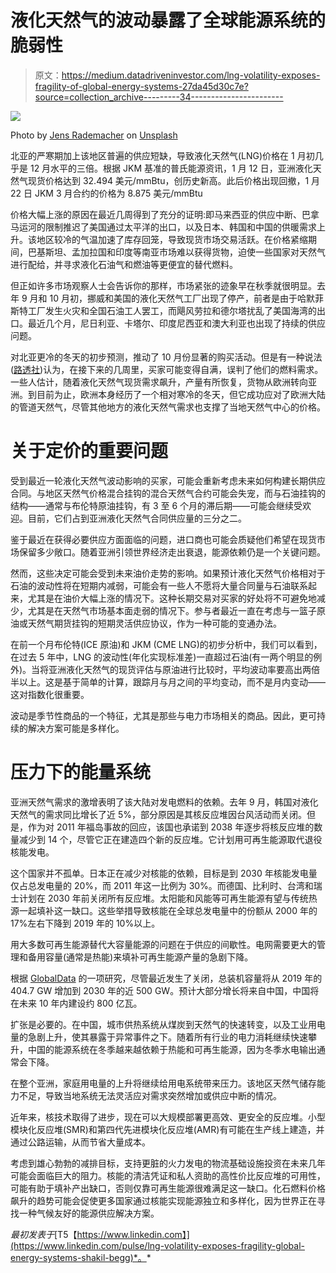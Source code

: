# 液化天然气的波动暴露了全球能源系统的脆弱性

> 原文：<https://medium.datadriveninvestor.com/lng-volatility-exposes-fragility-of-global-energy-systems-27da45d30c7e?source=collection_archive---------34----------------------->

![](img/daebc5a97fc6372c73a3238f14bd73dc.png)

Photo by [Jens Rademacher](https://unsplash.com/@planstelle?utm_source=medium&utm_medium=referral) on [Unsplash](https://unsplash.com?utm_source=medium&utm_medium=referral)

北亚的严寒期加上该地区普遍的供应短缺，导致液化天然气(LNG)价格在 1 月初几乎是 12 月水平的三倍。根据 JKM 基准的普氏能源资讯，1 月 12 日，亚洲液化天然气现货价格达到 32.494 美元/mmBtu，创历史新高。此后价格出现回撤，1 月 22 日 JKM 3 月合约的价格为 8.875 美元/mmBtu

价格大幅上涨的原因在最近几周得到了充分的证明:即马来西亚的供应中断、巴拿马运河的限制推迟了美国通过太平洋的出口，以及日本、韩国和中国的供暖需求上升。该地区较冷的气温加速了库存回笼，导致现货市场交易活跃。在价格紧缩期间，巴基斯坦、孟加拉国和印度等南亚市场难以获得货物，迫使一些国家对天然气进行配给，并寻求液化石油气和燃油等更便宜的替代燃料。

但正如许多市场观察人士会告诉你的那样，市场紧张的迹象早在秋季就很明显。去年 9 月和 10 月初，挪威和美国的液化天然气工厂出现了停产，前者是由于哈默菲斯特工厂发生火灾和全国石油工人罢工，而飓风劳拉和德尔塔扰乱了美国海湾的出口。最近几个月，尼日利亚、卡塔尔、印度尼西亚和澳大利亚也出现了持续的供应问题。

对北亚更冷的冬天的初步预测，推动了 10 月份显著的购买活动。但是有一种说法([路透社](https://www.reuters.com/article/us-column-russell-lng-asia/column-buyers-mistakes-likely-to-blame-for-lng-price-surge-not-only-winter-weather-idUSKBN29G065))认为，在接下来的几周里，买家可能变得自满，误判了他们的燃料需求。一些人估计，随着液化天然气现货需求飙升，产量有所恢复，货物从欧洲转向亚洲。到目前为止，欧洲本身经历了一个相对寒冷的冬天，但它成功应对了欧洲大陆的管道天然气，尽管其他地方的液化天然气需求也支撑了当地天然气中心的价格。

# 关于定价的重要问题

受到最近一轮液化天然气波动影响的买家，可能会重新考虑未来如何构建长期供应合同。与地区天然气价格混合挂钩的混合天然气合约可能会失宠，而与石油挂钩的结构——通常与布伦特原油挂钩，有 3 至 6 个月的滞后期——可能会继续受欢迎。目前，它们占到亚洲液化天然气合同供应量的三分之二。

鉴于最近在获得必要供应方面面临的问题，进口商也可能会质疑他们希望在现货市场保留多少敞口。随着亚洲引领世界经济走出衰退，能源依赖仍是一个关键问题。

然而，这些决定可能会受到未来油价走势的影响。如果预计液化天然气价格相对于石油的波动性将在短期内减弱，可能会有一些人不愿将大量合同量与石油联系起来，尤其是在油价大幅上涨的情况下。这种长期交易对买家的好处将不可避免地减少，尤其是在天然气市场基本面走弱的情况下。参与者最近一直在考虑与一篮子原油或天然气期货挂钩的短期灵活供应协议，作为一种可能的变通办法。

在前一个月布伦特(ICE 原油)和 JKM (CME LNG)的初步分析中，我们可以看到，在过去 5 年中，LNG 的波动性(年化实现标准差)一直超过石油(有一两个明显的例外)。当将亚洲液化天然气的现货评估与原油进行比较时，平均波动率要高出两倍半以上。这是基于简单的计算，跟踪月与月之间的平均变动，而不是月内变动——这对指数化很重要。

波动是季节性商品的一个特征，尤其是那些与电力市场相关的商品。因此，更可持续的解决方案可能是多样化。

# 压力下的能量系统

亚洲天然气需求的激增表明了该大陆对发电燃料的依赖。去年 9 月，韩国对液化天然气的需求同比增长了近 5%，部分原因是其核反应堆因台风活动而关闭。但是，作为对 2011 年福岛事故的回应，该国也承诺到 2038 年逐步将核反应堆的数量减少到 14 个，尽管它正在建造四个新的反应堆。它计划用可再生能源取代退役核能发电。

这个国家并不孤单。日本正在减少对核能的依赖，目标是到 2030 年核能发电量仅占总发电量的 20%，而 2011 年这一比例为 30%。而德国、比利时、台湾和瑞士计划在 2030 年前关闭所有反应堆。太阳能和风能等可再生能源有望与传统热源一起填补这一缺口。这些举措导致核能在全球总发电量中的份额从 2000 年的 17%左右下降到 2019 年的 10%以上。

用大多数可再生能源替代大容量能源的问题在于供应的间歇性。电网需要更大的管理和备用容量(通常是热能)来填补可再生能源产量的急剧下降。

根据 [GlobalData](https://www.neimagazine.com/features/featurenuclear-power-to-2030-key-countries-8017370/) 的一项研究，尽管最近发生了关闭，总装机容量将从 2019 年的 404.7 GW 增加到 2030 年的近 500 GW。预计大部分增长将来自中国，中国将在未来 10 年内建设约 800 亿瓦。

扩张是必要的。在中国，城市供热系统从煤炭到天然气的快速转变，以及工业用电量的急剧上升，使其暴露于异常事件之下。随着所有行业的电力消耗继续快速攀升，中国的能源系统在冬季越来越依赖于热能和可再生能源，因为冬季水电输出通常会下降。

在整个亚洲，家庭用电量的上升将继续给用电系统带来压力。该地区天然气储存能力不足，导致当地系统无法灵活应对需求突然增加或供应中断的情况。

近年来，核技术取得了进步，现在可以大规模部署更高效、更安全的反应堆。小型模块化反应堆(SMR)和第四代先进模块化反应堆(AMR)有可能在生产线上建造，并通过公路运输，从而节省大量成本。

考虑到雄心勃勃的减排目标，支持更脏的火力发电的物流基础设施投资在未来几年可能会面临巨大的阻力。核能的清洁凭证和私人资助的高性价比反应堆的可用性，可能有助于填补产出缺口，否则仅靠可再生能源很难满足这一缺口。化石燃料价格飙升的趋势可能会促使更多国家通过核能实现能源独立和多样化，因为世界正在寻找一种气候友好的能源供应解决方案。

*最初发表于*[T5【https://www.linkedin.com】](https://www.linkedin.com/pulse/lng-volatility-exposes-fragility-global-energy-systems-shakil-begg)*。*